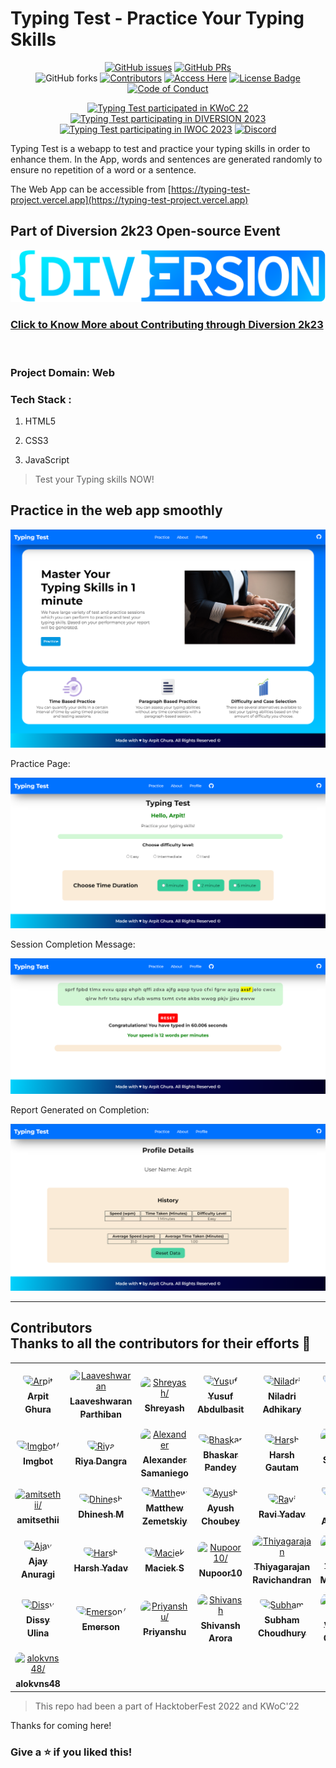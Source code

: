 #  Typing Test - Practice Your Typing Skills

<div align="center">

[![GitHub issues](https://img.shields.io/github/issues/arpitghura/typing-test?color=pink&logo=github)](https://github.com/arpitghura/typing-test/issues)
[![GitHub PRs](https://img.shields.io/github/issues-pr/arpitghura/typing-test?style=social&logo=github)](https://github.com/arpitghura/typing-test/pulls)          
![GitHub forks](https://img.shields.io/github/forks/arpitghura/typing-test?logo=git)
[![Contributors](https://img.shields.io/github/contributors/arpitghura/typing-test?color=2b9348)](https://github.com/arpitghura/typing-test/contributors")
[![Access Here](https://img.shields.io/badge/Access-Here-brightgreen?style=?style=for-the-badge)](https://typing-test-project.vercel.app/)
[![License Badge](https://img.shields.io/github/license/arpitghura/hacktoberfest?color=2b9348)](https://github.com/arpitghura/typing-test/blob/main/LICENSE)
[![Code of Conduct](https://img.shields.io/badge/Codeof-Conduct-brightgreen?style=?style=for-the-badge)](https://github.com/arpitghura/typing-test/blob/main/CODE_OF_CONDUCT.md)

[![Typing Test participated in KWoC 22](https://img.shields.io/badge/KWoC-2022-blue?style=?style=for-the-badge)](https://kwoc.kossiitkgp.org/projects?query=typing+test)
[![Typing Test participating in DIVERSION 2023](https://img.shields.io/badge/DIVERSION-2023-blue?style=?style=for-the-badge)](https://diversion.tech/)
[![Typing Test participating in IWOC 2023](https://img.shields.io/badge/IWOC-2023-blue?style=?style=for-the-badge)](https://iwoc.live/project)
[![Discord](https://img.shields.io/discord/1050391184217997422?label=Join%20Discord%20&logo=discord&style=for-the-badge)](https://discord.gg/7c3VGDutmS)

</div>

Typing Test is a webapp to test and practice your typing skills in order to enhance them. In the App, words and sentences are generated randomly to ensure no repetition of a word or a sentence. 

The Web App can be accessible from [https://typing-test-project.vercel.app](https://typing-test-project.vercel.app)

## Part of Diversion 2k23 Open-source Event 
<p align="center">
    <a href="https://diversion.tech/">
        <img src="./assets/images/Diversion-logo.png">
    </a>
</p>

### [Click to Know More about Contributing through Diversion 2k23](diversion-2k23.md)
<br>

### Project Domain: Web 
### Tech Stack : 

1. HTML5

2. CSS3

3. JavaScript

> Test your Typing skills NOW!

## Practice in the web app smoothly

<img src="./assets/images/Homepage.png">

Practice Page:

<img src="./assets/images/practice.png">

Session Completion Message:

<img src="./assets/images/typing-session-completed.png">

Report Generated on Completion:

<img src="./assets/images/Report.png">

---
## Contributors <br>  Thanks to all the contributors for their efforts 💖

<table>
<tr>
    <td align="center" style="word-wrap: break-word; width: 150.0; height: 150.0">
        <a href=https://github.com/arpitghura>
            <img src=https://avatars.githubusercontent.com/u/41796013?v=4 width="100;"  style="border-radius:50%;align-items:center;justify-content:center;overflow:hidden;padding-top:10px" alt=Arpit Ghura/>
            <br />
            <sub style="font-size:14px"><b>Arpit Ghura</b></sub>
        </a>
    </td>
    <td align="center" style="word-wrap: break-word; width: 150.0; height: 150.0">
        <a href=https://github.com/aviiciii>
            <img src=https://avatars.githubusercontent.com/u/88141521?v=4 width="100;"  style="border-radius:50%;align-items:center;justify-content:center;overflow:hidden;padding-top:10px" alt=Laaveshwaran Parthiban/>
            <br />
            <sub style="font-size:14px"><b>Laaveshwaran Parthiban</b></sub>
        </a>
    </td>
    <td align="center" style="word-wrap: break-word; width: 150.0; height: 150.0">
        <a href=https://github.com/shreyash-b>
            <img src=https://avatars.githubusercontent.com/u/52196231?v=4 width="100;"  style="border-radius:50%;align-items:center;justify-content:center;overflow:hidden;padding-top:10px" alt=Shreyash/>
            <br />
            <sub style="font-size:14px"><b>Shreyash</b></sub>
        </a>
    </td>
    <td align="center" style="word-wrap: break-word; width: 150.0; height: 150.0">
        <a href=https://github.com/Jideotetic>
            <img src=https://avatars.githubusercontent.com/u/53506936?v=4 width="100;"  style="border-radius:50%;align-items:center;justify-content:center;overflow:hidden;padding-top:10px" alt=Yusuf Abdulbasit/>
            <br />
            <sub style="font-size:14px"><b>Yusuf Abdulbasit</b></sub>
        </a>
    </td>
    <td align="center" style="word-wrap: break-word; width: 150.0; height: 150.0">
        <a href=https://github.com/niladrix719>
            <img src=https://avatars.githubusercontent.com/u/91966855?v=4 width="100;"  style="border-radius:50%;align-items:center;justify-content:center;overflow:hidden;padding-top:10px" alt=Niladri Adhikary />
            <br />
            <sub style="font-size:14px"><b>Niladri Adhikary </b></sub>
        </a>
    </td>
    <td align="center" style="word-wrap: break-word; width: 150.0; height: 150.0">
        <a href=https://github.com/Giriraj-Roy>
            <img src=https://avatars.githubusercontent.com/u/88903134?v=4 width="100;"  style="border-radius:50%;align-items:center;justify-content:center;overflow:hidden;padding-top:10px" alt=Giriraj Roy/>
            <br />
            <sub style="font-size:14px"><b>Giriraj Roy</b></sub>
        </a>
    </td>
</tr>
<tr>
    <td align="center" style="word-wrap: break-word; width: 150.0; height: 150.0">
        <a href=https://github.com/ImgBotApp>
            <img src=https://avatars.githubusercontent.com/u/31427850?v=4 width="100;"  style="border-radius:50%;align-items:center;justify-content:center;overflow:hidden;padding-top:10px" alt=Imgbot/>
            <br />
            <sub style="font-size:14px"><b>Imgbot</b></sub>
        </a>
    </td>
    <td align="center" style="word-wrap: break-word; width: 150.0; height: 150.0">
        <a href=https://github.com/Riya14-dangra>
            <img src=https://avatars.githubusercontent.com/u/84792579?v=4 width="100;"  style="border-radius:50%;align-items:center;justify-content:center;overflow:hidden;padding-top:10px" alt=Riya Dangra/>
            <br />
            <sub style="font-size:14px"><b>Riya Dangra</b></sub>
        </a>
    </td>
    <td align="center" style="word-wrap: break-word; width: 150.0; height: 150.0">
        <a href=https://github.com/alexsam29>
            <img src=https://avatars.githubusercontent.com/u/69481177?v=4 width="100;"  style="border-radius:50%;align-items:center;justify-content:center;overflow:hidden;padding-top:10px" alt=Alexander Samaniego/>
            <br />
            <sub style="font-size:14px"><b>Alexander Samaniego</b></sub>
        </a>
    </td>
    <td align="center" style="word-wrap: break-word; width: 150.0; height: 150.0">
        <a href=https://github.com/chikkibum>
            <img src=https://avatars.githubusercontent.com/u/71315985?v=4 width="100;"  style="border-radius:50%;align-items:center;justify-content:center;overflow:hidden;padding-top:10px" alt=Bhaskar Pandey/>
            <br />
            <sub style="font-size:14px"><b>Bhaskar Pandey</b></sub>
        </a>
    </td>
    <td align="center" style="word-wrap: break-word; width: 150.0; height: 150.0">
        <a href=https://github.com/iharshka>
            <img src=https://avatars.githubusercontent.com/u/106887668?v=4 width="100;"  style="border-radius:50%;align-items:center;justify-content:center;overflow:hidden;padding-top:10px" alt=Harsh Gautam/>
            <br />
            <sub style="font-size:14px"><b>Harsh Gautam</b></sub>
        </a>
    </td>
    <td align="center" style="word-wrap: break-word; width: 150.0; height: 150.0">
        <a href=https://github.com/sibayanmisra2002>
            <img src=https://avatars.githubusercontent.com/u/88418750?v=4 width="100;"  style="border-radius:50%;align-items:center;justify-content:center;overflow:hidden;padding-top:10px" alt=Sibayan Misra/>
            <br />
            <sub style="font-size:14px"><b>Sibayan Misra</b></sub>
        </a>
    </td>
</tr>
<tr>
    <td align="center" style="word-wrap: break-word; width: 150.0; height: 150.0">
        <a href=https://github.com/amitsethii>
            <img src=https://avatars.githubusercontent.com/u/49728020?v=4 width="100;"  style="border-radius:50%;align-items:center;justify-content:center;overflow:hidden;padding-top:10px" alt=amitsethii/>
            <br />
            <sub style="font-size:14px"><b>amitsethii</b></sub>
        </a>
    </td>
    <td align="center" style="word-wrap: break-word; width: 150.0; height: 150.0">
        <a href=https://github.com/mdhinesh>
            <img src=https://avatars.githubusercontent.com/u/58901210?v=4 width="100;"  style="border-radius:50%;align-items:center;justify-content:center;overflow:hidden;padding-top:10px" alt=Dhinesh M/>
            <br />
            <sub style="font-size:14px"><b>Dhinesh M</b></sub>
        </a>
    </td>
    <td align="center" style="word-wrap: break-word; width: 150.0; height: 150.0">
        <a href=https://github.com/zemetskiym>
            <img src=https://avatars.githubusercontent.com/u/122832270?v=4 width="100;"  style="border-radius:50%;align-items:center;justify-content:center;overflow:hidden;padding-top:10px" alt=Matthew Zemetskiy/>
            <br />
            <sub style="font-size:14px"><b>Matthew Zemetskiy</b></sub>
        </a>
    </td>
    <td align="center" style="word-wrap: break-word; width: 150.0; height: 150.0">
        <a href=https://github.com/Ayush4web>
            <img src=https://avatars.githubusercontent.com/u/85270991?v=4 width="100;"  style="border-radius:50%;align-items:center;justify-content:center;overflow:hidden;padding-top:10px" alt=Ayush Choubey/>
            <br />
            <sub style="font-size:14px"><b>Ayush Choubey</b></sub>
        </a>
    </td>
    <td align="center" style="word-wrap: break-word; width: 150.0; height: 150.0">
        <a href=https://github.com/TheXro>
            <img src=https://avatars.githubusercontent.com/u/84002250?v=4 width="100;"  style="border-radius:50%;align-items:center;justify-content:center;overflow:hidden;padding-top:10px" alt=Ravi Yadav/>
            <br />
            <sub style="font-size:14px"><b>Ravi Yadav</b></sub>
        </a>
    </td>
    <td align="center" style="word-wrap: break-word; width: 150.0; height: 150.0">
        <a href=https://github.com/kalosFestus>
            <img src=https://avatars.githubusercontent.com/u/79145625?v=4 width="100;"  style="border-radius:50%;align-items:center;justify-content:center;overflow:hidden;padding-top:10px" alt=Festus Adeyemi/>
            <br />
            <sub style="font-size:14px"><b>Festus Adeyemi</b></sub>
        </a>
    </td>
</tr>
<tr>
    <td align="center" style="word-wrap: break-word; width: 150.0; height: 150.0">
        <a href=https://github.com/ajayanuragi>
            <img src=https://avatars.githubusercontent.com/u/92710715?v=4 width="100;"  style="border-radius:50%;align-items:center;justify-content:center;overflow:hidden;padding-top:10px" alt=Ajay Anuragi/>
            <br />
            <sub style="font-size:14px"><b>Ajay Anuragi</b></sub>
        </a>
    </td>
    <td align="center" style="word-wrap: break-word; width: 150.0; height: 150.0">
        <a href=https://github.com/harshyadavcs>
            <img src=https://avatars.githubusercontent.com/u/108284583?v=4 width="100;"  style="border-radius:50%;align-items:center;justify-content:center;overflow:hidden;padding-top:10px" alt=Harsh Yadav/>
            <br />
            <sub style="font-size:14px"><b>Harsh Yadav</b></sub>
        </a>
    </td>
    <td align="center" style="word-wrap: break-word; width: 150.0; height: 150.0">
        <a href=https://github.com/maciek04786>
            <img src=https://avatars.githubusercontent.com/u/105375946?v=4 width="100;"  style="border-radius:50%;align-items:center;justify-content:center;overflow:hidden;padding-top:10px" alt=Maciek S/>
            <br />
            <sub style="font-size:14px"><b>Maciek S</b></sub>
        </a>
    </td>
    <td align="center" style="word-wrap: break-word; width: 150.0; height: 150.0">
        <a href=https://github.com/Nupoor10>
            <img src=https://avatars.githubusercontent.com/u/92589912?v=4 width="100;"  style="border-radius:50%;align-items:center;justify-content:center;overflow:hidden;padding-top:10px" alt=Nupoor10/>
            <br />
            <sub style="font-size:14px"><b>Nupoor10</b></sub>
        </a>
    </td>
    <td align="center" style="word-wrap: break-word; width: 150.0; height: 150.0">
        <a href=https://github.com/trravic>
            <img src=https://avatars.githubusercontent.com/u/27724580?v=4 width="100;"  style="border-radius:50%;align-items:center;justify-content:center;overflow:hidden;padding-top:10px" alt=Thiyagarajan Ravichandran/>
            <br />
            <sub style="font-size:14px"><b>Thiyagarajan Ravichandran</b></sub>
        </a>
    </td>
    <td align="center" style="word-wrap: break-word; width: 150.0; height: 150.0">
        <a href=https://github.com/mallickboy>
            <img src=https://avatars.githubusercontent.com/u/96945731?v=4 width="100;"  style="border-radius:50%;align-items:center;justify-content:center;overflow:hidden;padding-top:10px" alt=TAMAL MALLICK/>
            <br />
            <sub style="font-size:14px"><b>TAMAL MALLICK</b></sub>
        </a>
    </td>
</tr>
<tr>
    <td align="center" style="word-wrap: break-word; width: 150.0; height: 150.0">
        <a href=https://github.com/dissyulina>
            <img src=https://avatars.githubusercontent.com/u/80319559?v=4 width="100;"  style="border-radius:50%;align-items:center;justify-content:center;overflow:hidden;padding-top:10px" alt=Dissy Ulina/>
            <br />
            <sub style="font-size:14px"><b>Dissy Ulina</b></sub>
        </a>
    </td>
    <td align="center" style="word-wrap: break-word; width: 150.0; height: 150.0">
        <a href=https://github.com/emday4prez>
            <img src=https://avatars.githubusercontent.com/u/35363144?v=4 width="100;"  style="border-radius:50%;align-items:center;justify-content:center;overflow:hidden;padding-top:10px" alt=Emerson/>
            <br />
            <sub style="font-size:14px"><b>Emerson</b></sub>
        </a>
    </td>
    <td align="center" style="word-wrap: break-word; width: 150.0; height: 150.0">
        <a href=https://github.com/priyanshu2k3>
            <img src=https://avatars.githubusercontent.com/u/100031428?v=4 width="100;"  style="border-radius:50%;align-items:center;justify-content:center;overflow:hidden;padding-top:10px" alt=Priyanshu/>
            <br />
            <sub style="font-size:14px"><b>Priyanshu</b></sub>
        </a>
    </td>
    <td align="center" style="word-wrap: break-word; width: 150.0; height: 150.0">
        <a href=https://github.com/ShivanshAr97>
            <img src=https://avatars.githubusercontent.com/u/96040322?v=4 width="100;"  style="border-radius:50%;align-items:center;justify-content:center;overflow:hidden;padding-top:10px" alt=Shivansh Arora/>
            <br />
            <sub style="font-size:14px"><b>Shivansh Arora</b></sub>
        </a>
    </td>
    <td align="center" style="word-wrap: break-word; width: 150.0; height: 150.0">
        <a href=https://github.com/SubhamChoudhury>
            <img src=https://avatars.githubusercontent.com/u/55877612?v=4 width="100;"  style="border-radius:50%;align-items:center;justify-content:center;overflow:hidden;padding-top:10px" alt=Subham Choudhury/>
            <br />
            <sub style="font-size:14px"><b>Subham Choudhury</b></sub>
        </a>
    </td>
    <td align="center" style="word-wrap: break-word; width: 150.0; height: 150.0">
        <a href=https://github.com/V35HR4J>
            <img src=https://avatars.githubusercontent.com/u/54109630?v=4 width="100;"  style="border-radius:50%;align-items:center;justify-content:center;overflow:hidden;padding-top:10px" alt=Veshraj Ghimire/>
            <br />
            <sub style="font-size:14px"><b>Veshraj Ghimire</b></sub>
        </a>
    </td>
</tr>
<tr>
    <td align="center" style="word-wrap: break-word; width: 150.0; height: 150.0">
        <a href=https://github.com/alokvns48>
            <img src=https://avatars.githubusercontent.com/u/63348356?v=4 width="100;"  style="border-radius:50%;align-items:center;justify-content:center;overflow:hidden;padding-top:10px" alt=alokvns48/>
            <br />
            <sub style="font-size:14px"><b>alokvns48</b></sub>
        </a>
    </td>
</tr>
</table>

> This repo had been a part of HacktoberFest 2022 and KWoC'22

Thanks for coming here!
### Give a ⭐ if you liked this!
